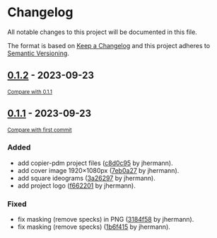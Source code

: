 # Changelog

All notable changes to this project will be documented in this file.

The format is based on [Keep a Changelog](http://keepachangelog.com/en/1.0.0/)
and this project adheres to [Semantic Versioning](http://semver.org/spec/v2.0.0.html).

<!-- insertion marker -->
## [0.1.2](https://github.com/jhermann/kopfkino/releases/tag/0.1.2) - 2023-09-23

<small>[Compare with 0.1.1](https://github.com/jhermann/kopfkino/compare/0.1.1...0.1.2)</small>

## [0.1.1](https://github.com/jhermann/kopfkino/releases/tag/0.1.1) - 2023-09-23

<small>[Compare with first commit](https://github.com/jhermann/kopfkino/compare/b1d29b7a9ef2f230cc14155886920938d928ef6f...0.1.1)</small>

### Added

- add copier-pdm project files ([c8d0c95](https://github.com/jhermann/kopfkino/commit/c8d0c95ec8e92f276bf49ea33e4ec13a2843c2c3) by jhermann).
- add cover image 1920×1080px ([7eb0a27](https://github.com/jhermann/kopfkino/commit/7eb0a277baed89068869882804c2010110a2a379) by jhermann).
- add square ideograms ([3a26297](https://github.com/jhermann/kopfkino/commit/3a2629734f445f607b2388c8a4524fae395b51bd) by jhermann).
- add project logo ([f662201](https://github.com/jhermann/kopfkino/commit/f662201cb8a52700d398d3eb40238d7753fe004a) by jhermann).

### Fixed

- fix masking (remove specks) in PNG ([3184f58](https://github.com/jhermann/kopfkino/commit/3184f5887919d5729a9e6b1b463861b0ecda7d9c) by jhermann).
- fix masking (remove specks) ([1b6f415](https://github.com/jhermann/kopfkino/commit/1b6f415a32aabd6183de52d69751fed6d69fb8b2) by jhermann).

